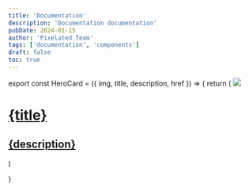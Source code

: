 ```yaml
---
title: 'Documentation'
description: 'Documentation documentation'
pubDate: 2024-01-15
author: 'Pixelated Team'
tags: ['documentation', 'components']
draft: false
toc: true
---
```


export const HeroCard = ({ img, title, description, href }) => {
  return (
    <a className="border-b pb-8 cursor-pointer border-gray-500 dark:border-gray-800 hover:!border-primary dark:hover:!border-primary-light" href={href}>
      <img src={img} />
      <h1 className="mt-4 font-semibold text-gray-900 dark:text-white">{title}</h1>
      <h2 className="mt-1 text-gray-600 dark:text-gray-400 text-sm leading-6">{description}</h2>
    </a>
  )

}
